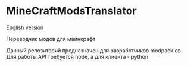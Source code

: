 # MineCraftModsTranslator

[English version](https://github.com/MehanikTMYT/MineCraftModsTranslator)

Переводчик модов для майнкрафт

Данный репозиторий предназначен для разработчиков modpack'ов.
Для работы API требуется node, а для клиента - python
